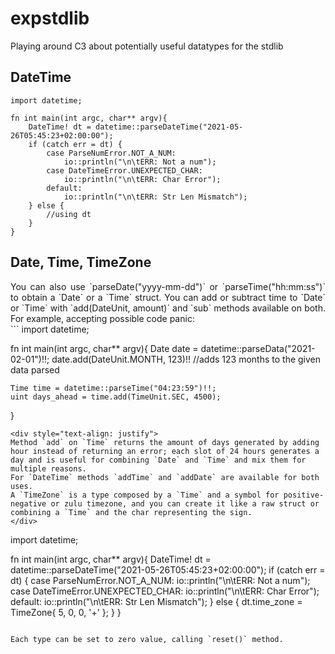 # expstdlib
Playing around C3 about potentially useful datatypes for the stdlib

## DateTime

```
import datetime;

fn int main(int argc, char** argv){
    DateTime! dt = datetime::parseDateTime("2021-05-26T05:45:23+02:00:00");
    if (catch err = dt) {
        case ParseNumError.NOT_A_NUM:
            io::println("\n\tERR: Not a num");
        case DateTimeError.UNEXPECTED_CHAR:
            io::println("\n\tERR: Char Error");
        default:
            io::println("\n\tERR: Str Len Mismatch");
    } else {
        //using dt
    }
}

```

## Date, Time, TimeZone
<div style="text-align: justify">
You can also use `parseDate("yyyy-mm-dd")` or `parseTime("hh:mm:ss")` to obtain a `Date` or a `Time` struct.
You can add or subtract time to `Date` or `Time` with `add(DateUnit, amount)` and `sub` methods available on both. For example, accepting possible code panic:
</div>
```
import datetime;

fn int main(int argc, char** argv){
    Date date = datetime::parseData("2021-02-01")!!;
    date.add(DateUnit.MONTH, 123)!! //adds 123 months to the given data parsed

    Time time = datetime::parseTime("04:23:59")!!;
    uint days_ahead = time.add(TimeUnit.SEC, 4500);
}
```
<div style="text-align: justify">
Method `add` on `Time` returns the amount of days generated by adding hour instead of returning an error; each slot of 24 hours generates a day and is useful for combining `Date` and `Time` and mix them for multiple reasons.
For `DateTime` methods `addTime` and `addDate` are available for both uses.
A `TimeZone` is a type composed by a `Time` and a symbol for positive-negative or zulu timezone, and you can create it like a raw struct or combining a `Time` and the char representing the sign.
</div>
```
import datetime;

fn int main(int argc, char** argv){
    DateTime! dt = datetime::parseDateTime("2021-05-26T05:45:23+02:00:00");
    if (catch err = dt) {
        case ParseNumError.NOT_A_NUM:
            io::println("\n\tERR: Not a num");
        case DateTimeError.UNEXPECTED_CHAR:
            io::println("\n\tERR: Char Error");
        default:
            io::println("\n\tERR: Str Len Mismatch");
    } else {
        dt.time_zone = TimeZone{ 5, 0, 0, '+' };
    }
}
```

Each type can be set to zero value, calling `reset()` method.


